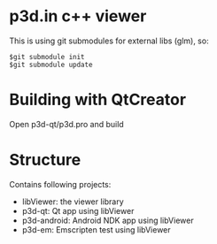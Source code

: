 p3d.in c++ viewer
=================

This is using git submodules for external libs (glm), so:

    $git submodule init
    $git submodule update

Building with QtCreator
=======================

Open p3d-qt/p3d.pro and build

Structure
=========

Contains following projects:

 - libViewer: the viewer library
 - p3d-qt: Qt app using libViewer
 - p3d-android: Android NDK app using libViewer
 - p3d-em: Emscripten test using libViewer
